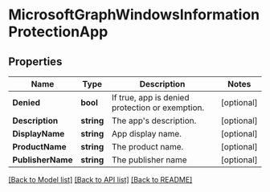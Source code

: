 # MicrosoftGraphWindowsInformationProtectionApp

## Properties

Name | Type | Description | Notes
------------ | ------------- | ------------- | -------------
**Denied** | **bool** | If true, app is denied protection or exemption. | [optional] 
**Description** | **string** | The app&#39;s description. | [optional] 
**DisplayName** | **string** | App display name. | [optional] 
**ProductName** | **string** | The product name. | [optional] 
**PublisherName** | **string** | The publisher name | [optional] 

[[Back to Model list]](../README.md#documentation-for-models) [[Back to API list]](../README.md#documentation-for-api-endpoints) [[Back to README]](../README.md)


